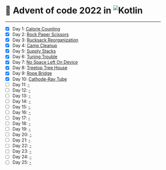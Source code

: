 # 🎄 Advent of code 2022 in ![Kotlin](https://img.shields.io/badge/-Kotlin-%237F52FF?style=flat&logo=kotlin&logoColor=fff)

---

  - [x] Day 1: [Calorie Counting](https://adventofcode.com/2022/day/1)
  - [x] Day 2: [Rock Paper Scissors](https://adventofcode.com/2022/day/2)
  - [x] Day 3: [Rucksack Reorganization](https://adventofcode.com/2022/day/3)
  - [x] Day 4: [Camp Cleanup](https://adventofcode.com/2022/day/4)
  - [x] Day 5: [Supply Stacks](https://adventofcode.com/2022/day/5)
  - [x] Day 6: [Tuning Trouble](https://adventofcode.com/2022/day/6)
  - [x] Day 7: [No Space Left On Device](https://adventofcode.com/2022/day/7)
  - [x] Day 8: [Treetop Tree House](https://adventofcode.com/2022/day/8)
  - [x] Day 9: [Rope Bridge](https://adventofcode.com/2022/day/9)
  - [x] Day 10: [Cathode-Ray Tube](https://adventofcode.com/2022/day/10)
  - [ ] Day 11: [-](https://adventofcode.com/2022/day/11)
  - [ ] Day 12: [-](https://adventofcode.com/2022/day/12)
  - [ ] Day 13: [-](https://adventofcode.com/2022/day/13)
  - [ ] Day 14: [-](https://adventofcode.com/2022/day/14)
  - [ ] Day 15: [-](https://adventofcode.com/2022/day/15)
  - [ ] Day 16: [-](https://adventofcode.com/2022/day/16)
  - [ ] Day 17: [-](https://adventofcode.com/2022/day/17)
  - [ ] Day 18: [-](https://adventofcode.com/2022/day/18)
  - [ ] Day 19: [-](https://adventofcode.com/2022/day/19)
  - [ ] Day 20: [-](https://adventofcode.com/2022/day/20)
  - [ ] Day 21: [-](https://adventofcode.com/2022/day/21)
  - [ ] Day 22: [-](https://adventofcode.com/2022/day/22)
  - [ ] Day 23: [-](https://adventofcode.com/2022/day/23)
  - [ ] Day 24: [-](https://adventofcode.com/2022/day/24)
  - [ ] Day 25: [-](https://adventofcode.com/2022/day/25)